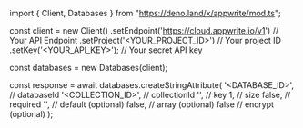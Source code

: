import { Client, Databases } from "https://deno.land/x/appwrite/mod.ts";

const client = new Client()
    .setEndpoint('https://cloud.appwrite.io/v1') // Your API Endpoint
    .setProject('&lt;YOUR_PROJECT_ID&gt;') // Your project ID
    .setKey('&lt;YOUR_API_KEY&gt;'); // Your secret API key

const databases = new Databases(client);

const response = await databases.createStringAttribute(
    '<DATABASE_ID>', // databaseId
    '<COLLECTION_ID>', // collectionId
    '', // key
    1, // size
    false, // required
    '<DEFAULT>', // default (optional)
    false, // array (optional)
    false // encrypt (optional)
);
